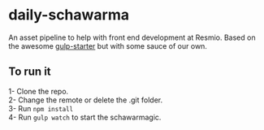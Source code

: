 # daily-schawarma
An asset pipeline to help with front end development at Resmio. Based on the awesome [gulp-starter](https://github.com/greypants/gulp-starter) but with some sauce of our own.


## To run it ##
  1- Clone the repo.  
  2- Change the remote or delete the .git folder.  
  3- Run `npm install`  
  4- Run `gulp watch` to start the schawarmagic.  
